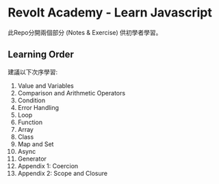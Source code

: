 # Revolt Academy - Learn Javascript #

此Repo分開兩個部分 (Notes & Exercise) 供初學者學習。

## Learning Order ##

建議以下次序學習:

1. Value and Variables
2. Comparison and Arithmetic Operators
3. Condition
4. Error Handling
5. Loop
6. Function
7. Array
8. Class
9. Map and Set
10. Async
11. Generator
12. Appendix 1: Coercion
13. Appendix 2: Scope and Closure
